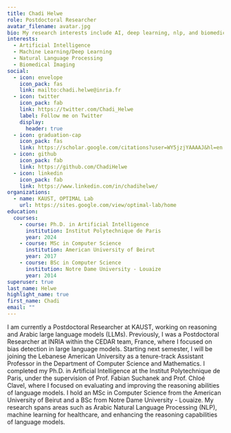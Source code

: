 ```yaml
---
title: Chadi Helwe
role: Postdoctoral Researcher
avatar_filename: avatar.jpg
bio: My research interests include AI, deep learning, nlp, and biomedical imaging.
interests:
  - Artificial Intelligence
  - Machine Learning/Deep Learning
  - Natural Language Processing
  - Biomedical Imaging
social:
  - icon: envelope
    icon_pack: fas
    link: mailto:chadi.helwe@inria.fr
  - icon: twitter
    icon_pack: fab
    link: https://twitter.com/Chadi_Helwe
    label: Follow me on Twitter
    display:
      header: true
  - icon: graduation-cap
    icon_pack: fas
    link: https://scholar.google.com/citations?user=WY5jzjYAAAAJ&hl=en
  - icon: github
    icon_pack: fab
    link: https://github.com/ChadiHelwe
  - icon: linkedin
    icon_pack: fab
    link: https://www.linkedin.com/in/chadihelwe/
organizations:
  - name: KAUST, OPTIMAL Lab
    url: https://sites.google.com/view/optimal-lab/home
education:
  courses:
    - course: Ph.D. in Artificial Intelligence
      institution: Institut Polytechnique de Paris
      year: 2024
    - course: MSc in Computer Science
      institution: American University of Beirut
      year: 2017
    - course: BSc in Computer Science
      institution: Notre Dame University - Louaize
      year: 2014
superuser: true
last_name: Helwe
highlight_name: true
first_name: Chadi
email: ""
---
```

I am currently a Postdoctoral Researcher at KAUST, working on reasoning and Arabic large language models (LLMs). Previously, I was a Postdoctoral Researcher at INRIA within the CEDAR team, France, where I focused on bias detection in large language models. Starting next semester, I will be joining the Lebanese American University as a tenure-track Assistant Professor in the Department of Computer Science and Mathematics. I completed my Ph.D. in Artificial Intelligence at the Institut Polytechnique de Paris, under the supervision of Prof. Fabian Suchanek and Prof. Chloé Clavel, where I focused on evaluating and improving the reasoning abilities of language models. I hold an MSc in Computer Science from the American University of Beirut and a BSc from Notre Dame University - Louaize. My research spans areas such as Arabic Natural Language Processing (NLP), machine learning for healthcare, and enhancing the reasoning capabilities of language models.